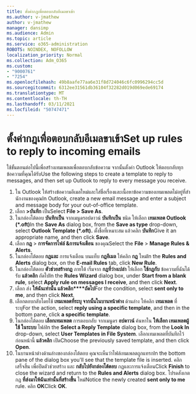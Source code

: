 ```yaml
---
title: ตั้งค่ากฎเพื่อตอบกลับอีเมลขาเข้า
ms.author: v-jmathew
author: v-jmathew
manager: dansimp
ms.audience: Admin
ms.topic: article
ms.service: o365-administration
ROBOTS: NOINDEX, NOFOLLOW
localization_priority: Normal
ms.collection: Adm_O365
ms.custom:
- "9000761"
- "7254"
ms.openlocfilehash: 49b8aafe77aa6e31f8d724046c6fc0996294cc5d
ms.sourcegitcommit: 6312ee31561db36104f32282d019d069ede69174
ms.translationtype: MT
ms.contentlocale: th-TH
ms.lasthandoff: 03/11/2021
ms.locfileid: "50747471"
---
```

# <a name="set-up-rules-to-reply-to-incoming-emails"></a><span data-ttu-id="c87fc-102">ตั้งค่ากฎเพื่อตอบกลับอีเมลขาเข้า</span><span class="sxs-lookup"><span data-stu-id="c87fc-102">Set up rules to reply to incoming emails</span></span>

<span data-ttu-id="c87fc-103">ใช้ขั้นตอนต่อไปนี้เพื่อสร้างเทมเพลตเพื่อตอบกลับข้อความ จากนั้นตั้งค่า Outlook ให้ตอบกลับทุกข้อความที่คุณได้รับ</span><span class="sxs-lookup"><span data-stu-id="c87fc-103">Use the following steps to create a template to reply to messages, and then set up Outlook to reply to every message you receive.</span></span>

1. <span data-ttu-id="c87fc-104">ใน Outlook ให้สร้างข้อความอีเมลใหม่และใส่ชื่อเรื่องและเนื้อหาข้อความของเทมเพลตไม่อยู่ที่สํานักงานของคุณ</span><span class="sxs-lookup"><span data-stu-id="c87fc-104">In Outlook, create a new email message and enter a subject and message body for your out-of-office template.</span></span>
2. <span data-ttu-id="c87fc-105">เลือก **>บันทึก** เป็น</span><span class="sxs-lookup"><span data-stu-id="c87fc-105">Select **File > Save As**.</span></span>
3. <span data-ttu-id="c87fc-106">ในกล่องโต้ตอบ **บันทึกเป็น** จากเมนูดรอปดาวน์ **บันทึกเป็น** ชนิด ให้เลือก **เทมเพลต Outlook (\*.oft)**</span><span class="sxs-lookup"><span data-stu-id="c87fc-106">In the **Save As** dialog box, from the **Save as type** drop-down, select **Outlook Template (\*.oft).**</span></span> <span data-ttu-id="c87fc-107">ตั้งชื่อที่เหมาะสม แล้วคลิก **บันทึก**</span><span class="sxs-lookup"><span data-stu-id="c87fc-107">Give it an appropriate name, and then click **Save**.</span></span>
4. <span data-ttu-id="c87fc-108">เลือก **กฎ**  >  **การจัดการไฟล์ &การแจ้งเตือน** ของคุณ</span><span class="sxs-lookup"><span data-stu-id="c87fc-108">Select the **File** > **Manage Rules & Alerts**.</span></span>
5. <span data-ttu-id="c87fc-109">ในกล่องโต้ตอบ **กฎและ** การแจ้งเตือน บนแท็บ **กฎอีเมล** ให้คลิก **กฎ** ใหม่</span><span class="sxs-lookup"><span data-stu-id="c87fc-109">In the **Rules and Alerts** dialog box, on the **E-mail Rules** tab, click **New Rule**.</span></span>
6. <span data-ttu-id="c87fc-110">ในกล่องโต้ตอบ **ตัวช่วยสร้างกฎ** ภายใต้ เริ่มจาก **กฎที่ว่างเปล่า** ให้เลือก **ใช้กฎกับ** ข้อความที่ฉันได้รับ **แล้วคลิก** ถัดไป</span><span class="sxs-lookup"><span data-stu-id="c87fc-110">In the **Rules Wizard** dialog box, under **Start from a blank rule**, select **Apply rule on messages I receive**, and then click **Next**.</span></span>
7. <span data-ttu-id="c87fc-111">เลือก ส่ง **ให้ฉันเท่านั้น แล้วคลิก\*\*\*\*ถัดไป**</span><span class="sxs-lookup"><span data-stu-id="c87fc-111">For the condition, select **sent only to me**, and then click **Next**.</span></span>
8. <span data-ttu-id="c87fc-112">เลือกตอบกลับโดยใช้ **เทมเพลตที่ระบุ จากนั้นในบานหน้าต่าง** ด้านล่าง ให้คลิก **เทมเพลต** ที่ระบุ</span><span class="sxs-lookup"><span data-stu-id="c87fc-112">For the action, select **reply using a specific template**, and then in the bottom pane, click **a specific template**.</span></span>
9. <span data-ttu-id="c87fc-113">ในกล่องโต้ตอบ **เลือกเทมเพลต** การตอบกลับ จากเมนูดร **อปดาวน์** ค้นหาใน **ให้เลือก เทมเพลตผู้ใช้ ในระบบ** ไฟล์</span><span class="sxs-lookup"><span data-stu-id="c87fc-113">In the **Select a Reply Template** dialog box, from the **Look In** drop-down, select **User Templates in File System**.</span></span> <span data-ttu-id="c87fc-114">เลือกเทมเพลตที่บันทึกไว้ก่อนหน้านี้ **แล้วคลิก** เปิด</span><span class="sxs-lookup"><span data-stu-id="c87fc-114">Choose the previously saved template, and then click **Open**.</span></span>
10. <span data-ttu-id="c87fc-115">ในบานหน้าต่างด้านล่างของกล่องโต้ตอบ คุณจะเห็นว่าไฟล์เทมเพลตถูกแทรก</span><span class="sxs-lookup"><span data-stu-id="c87fc-115">In the bottom pane of the dialog box you'll see that the template file is inserted.</span></span> <span data-ttu-id="c87fc-116">คลิกเสร็จสิ้น เพื่อปิดตัวช่วยสร้าง และ **กลับไปยังกล่องโต้ตอบ** กฎและการแจ้งเตือน</span><span class="sxs-lookup"><span data-stu-id="c87fc-116">Click **Finish** to close the wizard and return to the **Rules and Alerts** dialog box.</span></span> <span data-ttu-id="c87fc-117">โปรดสังเกตกฎ **ที่ส่งมาให้ฉันเท่านั้นที่สร้างขึ้น** ใหม่</span><span class="sxs-lookup"><span data-stu-id="c87fc-117">Notice the newly created **sent only to me** rule.</span></span> <span data-ttu-id="c87fc-118">คลิก **OK**</span><span class="sxs-lookup"><span data-stu-id="c87fc-118">Click **OK**.</span></span>
